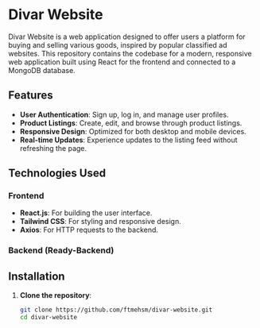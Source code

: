 # Divar Website

Divar Website is a web application designed to offer users a platform for buying and selling various goods, inspired by popular classified ad websites. This repository contains the codebase for a modern, responsive web application built using React for the frontend and connected to a MongoDB database.

## Features

- **User Authentication**: Sign up, log in, and manage user profiles.
- **Product Listings**: Create, edit, and browse through product listings.
- **Responsive Design**: Optimized for both desktop and mobile devices.
- **Real-time Updates**: Experience updates to the listing feed without refreshing the page.

## Technologies Used

### Frontend
- **React.js**: For building the user interface.
- **Tailwind CSS**: For styling and responsive design.
- **Axios**: For HTTP requests to the backend.

### Backend (Ready-Backend)

## Installation

1. **Clone the repository**:
   ```bash
   git clone https://github.com/ftmehsm/divar-website.git
   cd divar-website
